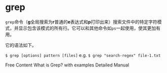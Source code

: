 # grep

`grep`命令（**g**全局搜索为**r**普通的**e**表达式和**p**打印出来）搜索文件中的特定字符模式，并显示包含该模式的所有行。它可以和其他命令如`ps`一起使用，使其更加有用。

它的语法如下。

`$ grep [options] pattern [files]` e.g. `$ grep "search-regex" file-1.txt`

<ResourceGroupTitle>Free Content</ResourceGroupTitle>
<BadgeLink colorScheme='yellow' badgeText='Read' href='https://www.geeksforgeeks.org/grep-command-in-unixlinux/'>What is Grep? with examples</BadgeLink>
<BadgeLink colorScheme='yellow' badgeText='Read' href='https://www.gnu.org/software/grep/manual/grep.html'>Detailed Manual</BadgeLink>